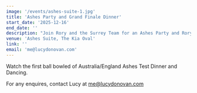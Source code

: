 ```yaml
---
image: '/events/ashes-suite-1.jpg'
title: 'Ashes Party and Grand Finale Dinner'
start_date: '2025-12-16'
end_date: ''
description: "Join Rory and the Surrey Team for an Ashes Party and Rory's FINAL Event..."
venue: 'Ashes Suite, The Kia Oval'
link: ''
email: 'me@lucydonovan.com'
---
```


Watch the first ball bowled of Australia/England Ashes Test
Dinner and Dancing.

For any enquires, contact Lucy at me@lucydonovan.com
